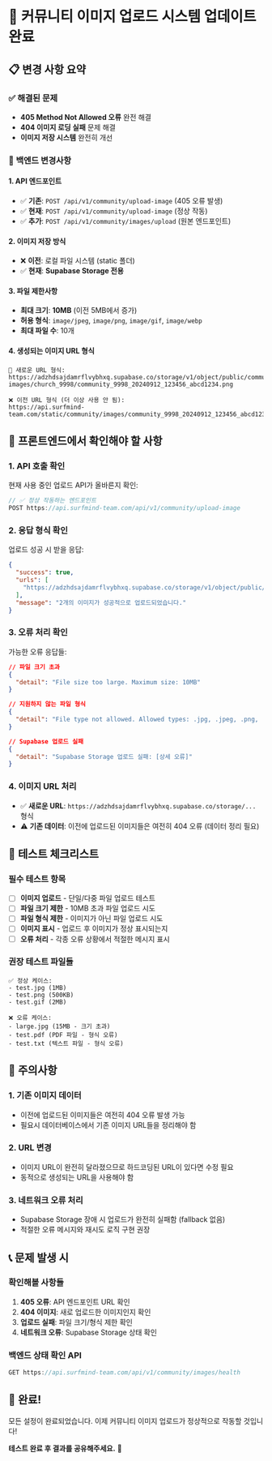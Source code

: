 # 🚀 커뮤니티 이미지 업로드 시스템 업데이트 완료

## 📋 변경 사항 요약

### ✅ **해결된 문제**
- **405 Method Not Allowed 오류** 완전 해결
- **404 이미지 로딩 실패** 문제 해결
- **이미지 저장 시스템** 완전히 개선

### 🔧 **백엔드 변경사항**

#### 1. **API 엔드포인트**
- ✅ **기존**: `POST /api/v1/community/upload-image` (405 오류 발생)
- ✅ **현재**: `POST /api/v1/community/upload-image` (정상 작동)
- ✅ **추가**: `POST /api/v1/community/images/upload` (원본 엔드포인트)

#### 2. **이미지 저장 방식**
- ❌ **이전**: 로컬 파일 시스템 (static 폴더)
- ✅ **현재**: **Supabase Storage 전용**

#### 3. **파일 제한사항**
- **최대 크기**: **10MB** (이전 5MB에서 증가)
- **허용 형식**: `image/jpeg`, `image/png`, `image/gif`, `image/webp`
- **최대 파일 수**: 10개

#### 4. **생성되는 이미지 URL 형식**
```
🔗 새로운 URL 형식:
https://adzhdsajdamrflvybhxq.supabase.co/storage/v1/object/public/community-images/church_9998/community_9998_20240912_123456_abcd1234.png

❌ 이전 URL 형식 (더 이상 사용 안 됨):
https://api.surfmind-team.com/static/community/images/community_9998_20240912_123456_abcd1234.png
```

## 🎯 **프론트엔드에서 확인해야 할 사항**

### 1. **API 호출 확인**
현재 사용 중인 업로드 API가 올바른지 확인:
```javascript
// ✅ 정상 작동하는 엔드포인트
POST https://api.surfmind-team.com/api/v1/community/upload-image
```

### 2. **응답 형식 확인**
업로드 성공 시 받을 응답:
```json
{
  "success": true,
  "urls": [
    "https://adzhdsajdamrflvybhxq.supabase.co/storage/v1/object/public/community-images/church_9998/filename.png"
  ],
  "message": "2개의 이미지가 성공적으로 업로드되었습니다."
}
```

### 3. **오류 처리 확인**
가능한 오류 응답들:
```json
// 파일 크기 초과
{
  "detail": "File size too large. Maximum size: 10MB"
}

// 지원하지 않는 파일 형식
{
  "detail": "File type not allowed. Allowed types: .jpg, .jpeg, .png, .gif, .webp"
}

// Supabase 업로드 실패
{
  "detail": "Supabase Storage 업로드 실패: [상세 오류]"
}
```

### 4. **이미지 URL 처리**
- ✅ **새로운 URL**: `https://adzhdsajdamrflvybhxq.supabase.co/storage/...` 형식
- ⚠️ **기존 데이터**: 이전에 업로드된 이미지들은 여전히 404 오류 (데이터 정리 필요)

## 🧪 **테스트 체크리스트**

### 필수 테스트 항목
- [ ] **이미지 업로드** - 단일/다중 파일 업로드 테스트
- [ ] **파일 크기 제한** - 10MB 초과 파일 업로드 시도
- [ ] **파일 형식 제한** - 이미지가 아닌 파일 업로드 시도
- [ ] **이미지 표시** - 업로드 후 이미지가 정상 표시되는지
- [ ] **오류 처리** - 각종 오류 상황에서 적절한 메시지 표시

### 권장 테스트 파일들
```
✅ 정상 케이스:
- test.jpg (1MB)
- test.png (500KB)
- test.gif (2MB)

❌ 오류 케이스:
- large.jpg (15MB - 크기 초과)
- test.pdf (PDF 파일 - 형식 오류)
- test.txt (텍스트 파일 - 형식 오류)
```

## 🚨 **주의사항**

### 1. **기존 이미지 데이터**
- 이전에 업로드된 이미지들은 여전히 404 오류 발생 가능
- 필요시 데이터베이스에서 기존 이미지 URL들을 정리해야 함

### 2. **URL 변경**
- 이미지 URL이 완전히 달라졌으므로 하드코딩된 URL이 있다면 수정 필요
- 동적으로 생성되는 URL을 사용해야 함

### 3. **네트워크 오류 처리**
- Supabase Storage 장애 시 업로드가 완전히 실패함 (fallback 없음)
- 적절한 오류 메시지와 재시도 로직 구현 권장

## 📞 **문제 발생 시**

### 확인해볼 사항들
1. **405 오류**: API 엔드포인트 URL 확인
2. **404 이미지**: 새로 업로드한 이미지인지 확인
3. **업로드 실패**: 파일 크기/형식 제한 확인
4. **네트워크 오류**: Supabase Storage 상태 확인

### 백엔드 상태 확인 API
```javascript
GET https://api.surfmind-team.com/api/v1/community/images/health
```

## 🎉 **완료!**

모든 설정이 완료되었습니다. 이제 커뮤니티 이미지 업로드가 정상적으로 작동할 것입니다!

**테스트 완료 후 결과를 공유해주세요.** 🚀